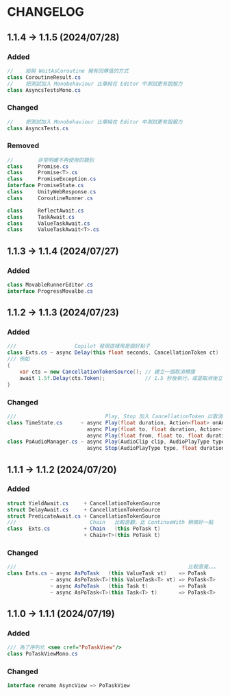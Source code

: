 ﻿# CHANGELOG

## 1.1.4 -> 1.1.5 (2024/07/28)

### Added

```csharp
//    給與 WaitAsCoroutine 擁有回傳值的方式
class CoroutineResult.cs
//    把測試加入 Monobehaviour 比單純在 Editor 中測試更有說服力
class AsyncsTestsMono.cs
```

### Changed

```csharp
//    把測試加入 Monobehaviour 比單純在 Editor 中測試更有說服力
class AsyncsTests.cs
```

### Removed

```csharp
//        非常明確不再使用的類別
class     Promise.cs
class     Promise<T>.cs
class     PromiseException.cs
interface PromiseState.cs
class     UnityWebResponse.cs
class     CoroutineRunner.cs

class     ReflectAwait.cs
class     TaskAwait.cs
class     ValueTaskAwait.cs
class     ValueTaskAwait<T>.cs    
```

## 1.1.3 -> 1.1.4 (2024/07/27)

### Added

```csharp
class MovableRunnerEditor.cs
interface ProgressMovalbe.cs
```

## 1.1.2 -> 1.1.3 (2024/07/23)

### Added

```csharp
///                   Copilot 發現這樣用是個好點子
class Exts.cs ~ async Delay(this float seconds, CancellationToken ct)
/// 例如
{
    var cts = new CancellationTokenSource(); // 建立一個取消標旗
    await 1.5f.Delay(cts.Token);             // 1.5 秒後執行，或是取消後立即執行
}
```

### Changed

```csharp
///                             Play, Stop 加入 CancellationToken 以取消播放
class TimeState.cs      ~ async Play(float duration, Action<float> onAnimate, CancellationToken ct)
                          async Play(float to, float duration, Action<float> onAnimate, CancellationToken ct)
                          async Play(float from, float to, float duration, Action<float> onAnimate, CancellationToken ct)
class PoAudioManager.cs ~ async Play(AudioClip clip, AudioPlayType type, bool isOneShot, CancellationToken ct)
                          async Stop(AudioPlayType type, float duration, CancellationToken ct)
```

## 1.1.1 -> 1.1.2 (2024/07/20)

### Added

```csharp
struct YieldAwait.cs     + CancellationTokenSource
struct DelayAwait.cs     + CancellationTokenSource
struct PredicateAwait.cs + CancellationTokenSource
///                        Chain   比較直觀，比 ContinueWith 稍微好一點
class  Exts.cs           + Chain   (this PoTask t) 
                         + Chain<T>(this PoTask t)
```

### Changed

```csharp
///                                                        比較直覺。。。
class Exts.cs ~ async AsPoTask   (this ValueTask vt)    => PoTask 
              ~ async AsPoTask<T>(this ValueTask<T> vt) => PoTask<T> 
              ~ async AsPoTask   (this Task t)          => PoTask 
              ~ async AsPoTask<T>(this Task<T> t)       => PoTask<T> 
```

## 1.1.0 -> 1.1.1 (2024/07/19)

### Added

```csharp
/// 為了序列化 <see cref="PoTaskView"/>
class PoTaskViewMono.cs
```

### Changed

```csharp
interface rename AsyncView => PoTaskView
```
